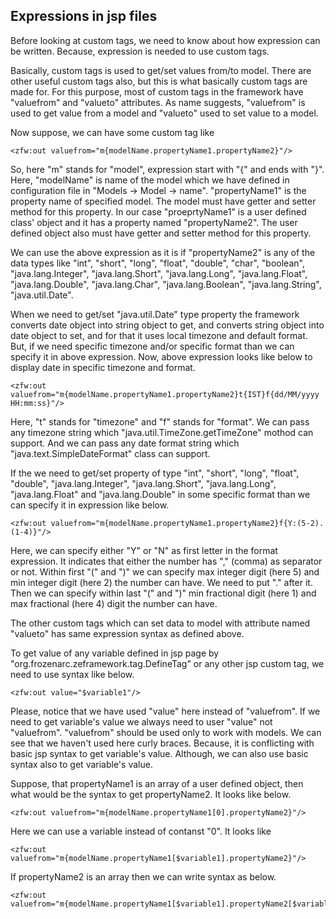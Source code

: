 ## Expressions in jsp files

Before looking at custom tags, we need to know about how expression can be written. Because, expression is needed to use custom tags.

Basically, custom tags is used to get/set values from/to model. There are other useful custom tags also, but this is what basically custom tags are made for.
For this purpose, most of custom tags in the framework have "valuefrom" and "valueto" attributes. As name suggests, "valuefrom" is used to get value from a model and "valueto" used to set value to a model.

Now suppose, we can have some custom tag like

    <zfw:out valuefrom="m{modelName.propertyName1.propertyName2}"/>

So, here "m" stands for "model", expression start with "{" and ends with "}".
Here, "modelName" is name of the model which we have defined in configuration file in
"Models -> Model -> name".
"propertyName1" is the property name of specified model. The model must have getter and setter method for this property. In our case "proeprtyName1" is a user defined class' object and it has a property named "propertyName2". The user defined object also must have getter and setter method for this property.

We can use the above expression as it is if "propertyName2" is any of the data types like "int", "short", "long", "float", "double", "char", "boolean", "java.lang.Integer", "java.lang.Short", "java.lang.Long", "java.lang.Float", "java.lang.Double", "java.lang.Char", "java.lang.Boolean", "java.lang.String", "java.util.Date".

When we need to get/set "java.util.Date" type property the framework converts date object into string object to get, and converts string object into date object to set, and for that it uses local timezone and default format. But, if we need specific timezone and/or specific format than we can specify it in above expression. Now, above expression looks like below to display date in specific timezone and format.

    <zfw:out valuefrom="m{modelName.propertyName1.propertyName2}t{IST}f{dd/MM/yyyy HH:mm:ss}"/>

Here, "t" stands for "timezone" and "f" stands for "format". We can pass any timezone string which "java.util.TimeZone.getTimeZone" mothod can support. And we can pass any date format string which "java.text.SimpleDateFormat" class can support.

If the we need to get/set property of type "int", "short", "long", "float", "double", "java.lang.Integer", "java.lang.Short", "java.lang.Long", "java.lang.Float" and "java.lang.Double" in some specific format than we can specify it in expression like below.

    <zfw:out valuefrom="m{modelName.propertyName1.propertyName2}f{Y:(5-2).(1-4)}"/>

Here, we can specify either "Y" or "N" as first letter in the format expression. It indicates that either the number has "," (comma) as separator or not. Within first "(" and ")" we can specify max integer digit (here 5) and min integer digit (here 2) the number can have. We need to put "." after it. Then we can specify within last "(" and ")" min fractional digit (here 1) and max fractional (here 4) digit the number can have.

The other custom tags which can set data to model with attribute named "valueto" has same expression syntax as defined above.

To get value of any variable defined in jsp page by "org.frozenarc.zeframework.tag.DefineTag" or any other jsp custom tag, we need to use syntax like below.

    <zfw:out value="$variable1"/>

Please, notice that we have used "value" here instead of "valuefrom". If we need to get variable's value we always need to user "value" not "valuefrom". "valuefrom" should be used only to work with models.
We can see that we haven't used here curly braces. Because, it is conflicting with basic jsp syntax to get variable's value. Although, we can also use basic syntax also to get variable's value.

Suppose, that propertyName1 is an array of a user defined object, then what would be the syntax to get propertyName2. It looks like below.

    <zfw:out valuefrom="m{modelName.propertyName1[0].propertyName2}"/>

Here we can use a variable instead of contanst "0". It looks like

    <zfw:out valuefrom="m{modelName.propertyName1[$variable1].propertyName2}"/>

If propertyName2 is an array then we can write syntax as below.

    <zfw:out valuefrom="m{modelName.propertyName1[$variable1].propertyName2[$variable2]}"/>